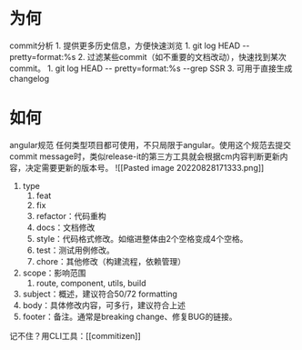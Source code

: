 # 为何
commit分析
	1. 提供更多历史信息，方便快速浏览
		1. git log HEAD --pretty=format:%s
	2. 过滤某些commit（如不重要的文档改动），快速找到某次commit。
		1. git log HEAD -- pretty=format:%s --grep SSR
	3. 可用于直接生成changelog
# 如何
angular规范
	任何类型项目都可使用，不只局限于angular。使用这个规范去提交commit message时，类似release-it的第三方工具就会根据cm内容判断更新内容，决定需要更新的版本号。
![[Pasted image 20220828171333.png]]
1. type
	1. feat
	2. fix
	3. refactor：代码重构
	4. docs：文档修改
	5. style：代码格式修改。如缩进整体由2个空格变成4个空格。
	6. test：测试用例修改。
	7. chore：其他修改（构建流程，依赖管理）
2. scope：影响范围
	1. route, component, utils, build
3. subject：概述，建议符合50/72 formatting
4. body：具体修改内容，可多行，建议符合上述
5. footer：备注。通常是breaking change、修复BUG的链接。

记不住？用CLI工具：[[commitizen]]
